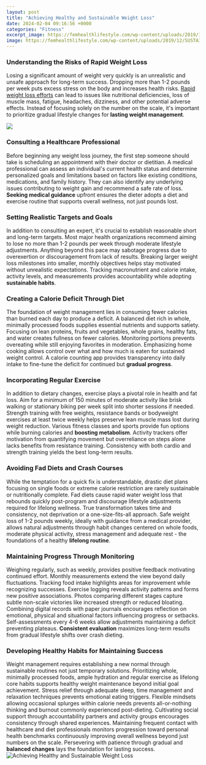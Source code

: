 ```yaml
---
layout: post
title: "Achieving Healthy and Sustainable Weight Loss"
date: 2024-02-04 09:16:56 +0000
categories: "Fitness"
excerpt_image: https://femhealthlifestyle.com/wp-content/uploads/2019/12/SUSTAINABLE-WEIGHT-LOSS-infographic-600x1500.png
image: https://femhealthlifestyle.com/wp-content/uploads/2019/12/SUSTAINABLE-WEIGHT-LOSS-infographic-600x1500.png
---
```


### Understanding the Risks of Rapid Weight Loss 
Losing a significant amount of weight very quickly is an unrealistic and unsafe approach for long-term success. Dropping more than 1-2 pounds per week puts excess stress on the body and increases health risks. [Rapid weight loss efforts](https://store.fi.io.vn/xmas-holiday-santa-riding-shetland-sheepdog-christmas-2) can lead to issues like nutritional deficiencies, loss of muscle mass, fatigue, headaches, dizziness, and other potential adverse effects. Instead of focusing solely on the number on the scale, it's important to prioritize gradual lifestyle changes for **lasting weight management**.  

![](https://www.positivehealthwellness.com/wp-content/uploads/2017/10/Steps-to-Sustainable-Weight-Loss.png)
### Consulting a Healthcare Professional
Before beginning any weight loss journey, the first step someone should take is scheduling an appointment with their doctor or dietitian. A medical professional can assess an individual's current health status and determine personalized goals and limitations based on factors like existing conditions, medications, and family history. They can also identify any underlying issues contributing to weight gain and recommend a safe rate of loss. **Seeking medical guidance** upfront ensures the dieter adopts a diet and exercise routine that supports overall wellness, not just pounds lost.  
### Setting Realistic Targets and Goals
In addition to consulting an expert, it's crucial to establish reasonable short and long-term targets. Most major health organizations recommend aiming to lose no more than 1-2 pounds per week through moderate lifestyle adjustments. Anything beyond this pace may sabotage progress due to overexertion or discouragement from lack of results. Breaking larger weight loss milestones into smaller, monthly objectives helps stay motivated without unrealistic expectations. Tracking macronutrient and calorie intake, activity levels, and measurements provides accountability while adopting **sustainable habits**.
### Creating a Calorie Deficit Through Diet
The foundation of weight management lies in consuming fewer calories than burned each day to produce a deficit. A balanced diet rich in whole, minimally processed foods supplies essential nutrients and supports satiety. Focusing on lean proteins, fruits and vegetables, whole grains, healthy fats, and water creates fullness on fewer calories. Monitoring portions prevents overeating while still enjoying favorites in moderation. Emphasizing home cooking allows control over what and how much is eaten for sustained weight control. A calorie counting app provides transparency into daily intake to fine-tune the deficit for continued but **gradual progress**.
### Incorporating Regular Exercise
In addition to dietary changes, exercise plays a pivotal role in health and fat loss. Aim for a minimum of 150 minutes of moderate activity like brisk walking or stationary biking per week split into shorter sessions if needed. Strength training with free weights, resistance bands or bodyweight exercises at least twice weekly helps preserve lean muscle mass lost during weight reduction. Various fitness classes and sports provide fun options while burning calories and **boosting metabolism**. Activity trackers offer motivation from quantifying movement but overreliance on steps alone lacks benefits from resistance training. Consistency with both cardio and strength training yields the best long-term results.
### Avoiding Fad Diets and Crash Courses
While the temptation for a quick fix is understandable, drastic diet plans focusing on single foods or extreme calorie restriction are rarely sustainable or nutritionally complete. Fad diets cause rapid water weight loss that rebounds quickly post-program and discourage lifestyle adjustments required for lifelong wellness. True transformation takes time and consistency, not deprivation or a one-size-fits-all approach. Safe weight loss of 1-2 pounds weekly, ideally with guidance from a medical provider, allows natural adjustments through habit changes centered on whole foods, moderate physical activity, stress management and adequate rest - the foundations of a healthy **lifelong routine**.
### Maintaining Progress Through Monitoring 
Weighing regularly, such as weekly, provides positive feedback motivating continued effort. Monthly measurements extend the view beyond daily fluctuations. Tracking food intake highlights areas for improvement while recognizing successes. Exercise logging reveals activity patterns and forms new positive associations. Photos comparing different stages capture subtle non-scale victories like increased strength or reduced bloating. Combining digital records with paper journals encourages reflection on emotional, physical and situational factors influencing progress or setbacks. Self-assessments every 4-6 weeks allow adjustments maintaining a deficit preventing plateaus. **Consistent evaluation** maximizes long-term results from gradual lifestyle shifts over crash dieting.
### Developing Healthy Habits for Maintaining Success
Weight management requires establishing a new normal through sustainable routines not just temporary solutions. Prioritizing whole, minimally processed foods, ample hydration and regular exercise as lifelong core habits supports healthy weight maintenance beyond initial goal achievement. Stress relief through adequate sleep, time management and relaxation techniques prevents emotional eating triggers. Flexible mindsets allowing occasional splurges within calorie needs prevents all-or-nothing thinking and burnout commonly experienced post-dieting. Cultivating social support through accountability partners and activity groups encourages consistency through shared experiences. Maintaining frequent contact with healthcare and diet professionals monitors progression toward personal health benchmarks continuously improving overall wellness beyond just numbers on the scale. Persevering with patience through gradual and **balanced changes** lays the foundation for lasting success.
![Achieving Healthy and Sustainable Weight Loss](https://femhealthlifestyle.com/wp-content/uploads/2019/12/SUSTAINABLE-WEIGHT-LOSS-infographic-600x1500.png)